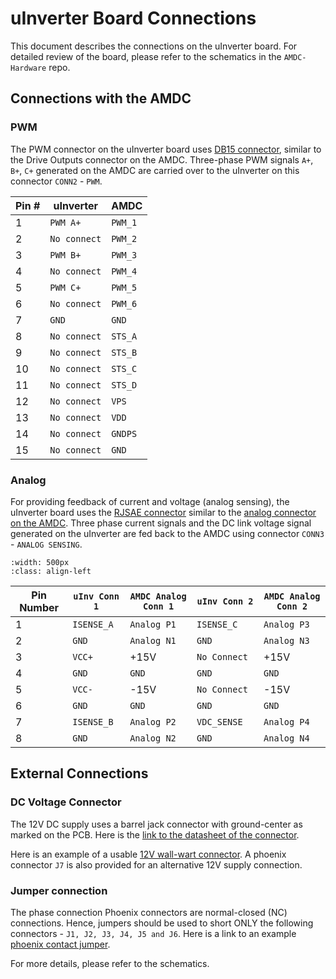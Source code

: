 # uInverter Board Connections

This document describes the connections on the uInverter board.
For detailed review of the board, please refer to the schematics in the `AMDC-Hardware` repo.

## Connections with the AMDC

### PWM

The PWM connector on the uInverter board uses [DB15 connector](https://www.digikey.com/en/products/detail/amphenol-icc-fci/ICD15S13E6GV00LF/1090326), similar to the Drive Outputs connector on the AMDC.
Three-phase PWM signals `A+`, `B+`, `C+` generated on the AMDC are carried over to the uInverter on this connector `CONN2` - `PWM`.

| Pin # |  uInverter 		| AMDC		  |
|-------| ------------------|-------------|
| 1     | `PWM A+`			| `PWM_1`     |
| 2     | `No connect`		| `PWM_2`     |
| 3     | `PWM B+`  		| `PWM_3`     |
| 4     | `No connect`		| `PWM_4`     |
| 5     | `PWM C+`    		| `PWM_5`     |
| 6     | `No connect`		| `PWM_6`     |
| 7     | `GND`      		| `GND`       |
| 8     | `No connect`    	| `STS_A`     |
| 9     | `No connect`    	| `STS_B`     |
| 10    | `No connect`    	| `STS_C`     |
| 11    | `No connect`    	| `STS_D`     |
| 12    | `No connect`    	| `VPS`       |
| 13    | `No connect`    	| `VDD`       |
| 14    | `No connect`    	| `GNDPS`     |
| 15    | `No connect`    	| `GND`       |  



### Analog

For providing feedback of current and voltage (analog sensing), the uInverter board uses the [RJSAE connector](https://www.digikey.com/en/products/detail/amphenol-icc-commercial-products/RJSAE-5385-02/1242709) similar to the [analog connector on the AMDC](https://docs.amdc.dev/hardware/subsystems/analog.html).
Three phase current signals and the DC link voltage signal generated on the uInverter are fed back to the AMDC using connector `CONN3` - `ANALOG SENSING`.

```{image} images/uInverter_analog_conn.jpg
:width: 500px
:class: align-left
```

| Pin Number | `uInv Conn 1`      | `AMDC Analog Conn 1` |  `uInv Conn 2`   		| `AMDC Analog Conn 2` 		
|------------|  -----					    |--------				  	| ------	 			 			|-----						
| 1 		 | `ISENSE_A`     				| `Analog P1` 			  	| `ISENSE_C`     		 			| `Analog P3` 				
| 2 		 | ` GND    ` 					| `Analog N1` 			  	| ` GND    `     		 			| `Analog N3` 				
| 3 		 | `VCC+    `  					| +15V 				  	 	| `No Connect    `     		 			| +15V 						
| 4 		 | ` GND    ` 					| `GND`				  	 	| ` GND    `     		 			| `GND` 						
| 5 		 | `VCC-    ` 					| -15V 				  	 	| `No Connect    `     		 			| -15V 						
| 6 		 | ` GND    ` 					| `GND` 				  	| ` GND    `     		 			| `GND` 					
| 7 		 | `ISENSE_B`     				| `Analog P2` 			  	| `VDC_SENSE`     		 			| `Analog P4` 				
| 8 		 | `GND     ` 					| `Analog N2` 			  	| `GND     `     		 			| `Analog N4` 			

## External Connections

### DC Voltage Connector

The 12V DC supply uses a barrel jack connector with ground-center as marked on the PCB.
Here is the [link to the datasheet of the connector](https://www.digikey.com/en/products/detail/cui-devices/PJ-037AH/1644547).

Here is an example of a usable [12V wall-wart connector](https://www.digikey.com/en/products/detail/phihong-usa/PSAA30R-120-R-CNR1/3061648).
A phoenix connector `J7` is also provided for an alternative 12V supply connection.  

### Jumper connection

The phase connection Phoenix connectors are normal-closed (NC) connections.
Hence, jumpers should be used to short ONLY the following connectors - `J1, J2, J3, J4, J5 and J6`.
Here is a link to an example [phoenix contact jumper](https://www.digikey.com/en/products/detail/phoenix-contact/3030161/2263931?s=N4IgTCBcDaIMwAZEEYBsyQF0C%2BQ).  

For more details, please refer to the schematics.
